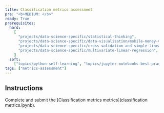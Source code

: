 ```yaml
---
title: Classification metrics assessment
pre: "<b>MEDIUM: </b>"
ready: True
prerequisites:
  hard:
    [
      "projects/data-science-specific/statistical-thinking",
      "projects/data-science-specific/data-visualisation/mobile-money-viz",
      "projects/data-science-specific/cross-validation-and-simple-linear-regression",
      "projects/data-science-specific/multivariate-linear-regression",
    ]
  soft:
    ["topics/python-self-learning", "topics/jupyter-notebooks-best-practices"]
tags: ["metrics-assessment"]
---
```


## Instructions

Complete and submit the [Classification metrics metrics](classification metrics.ipynb).


